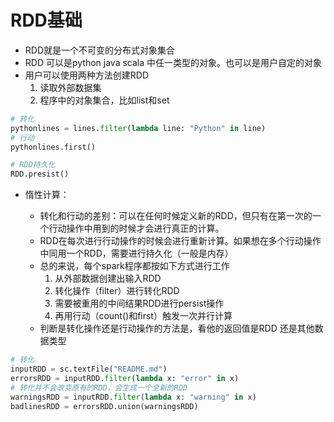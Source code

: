 # RDD基础
- RDD就是一个不可变的分布式对象集合
- RDD 可以是python java scala 中任一类型的对象。也可以是用户自定的对象
- 用户可以使用两种方法创建RDD
    1. 读取外部数据集
    2. 程序中的对象集合，比如list和set

```python
# 转化
pythonlines = lines.filter(lambda line: "Python" in line)
# 行动
pythonlines.first()

# RDD持久化
RDD.presist()
```
- 惰性计算：
    
    - 转化和行动的差别：可以在任何时候定义新的RDD，但只有在第一次的一个行动操作中用到的时候才会进行真正的计算。
    - RDD在每次进行行动操作的时候会进行重新计算。如果想在多个行动操作中同用一个RDD，需要进行持久化（一般是内存）
    - 总的来说，每个spark程序都按如下方式进行工作
        1. 从外部数据创建出输入RDD
        2. 转化操作（filter）进行转化RDD
        3. 需要被重用的中间结果RDD进行persist操作
        4. 再用行动（count()和first）触发一次并行计算
    - 判断是转化操作还是行动操作的方法是，看他的返回值是RDD 还是其他数据类型

```python
# 转化
inputRDD = sc.textFile("README.md")
errorsRDD = inputRDD.filter(lambda x: "error" in x)
# 转化并不会改变原有的RDD，会生成一个全新的RDD
warningsRDD = inputRDD.filter(lambda x: "warning" in x)
badlinesRDD = errorsRDD.union(warningsRDD)
```
